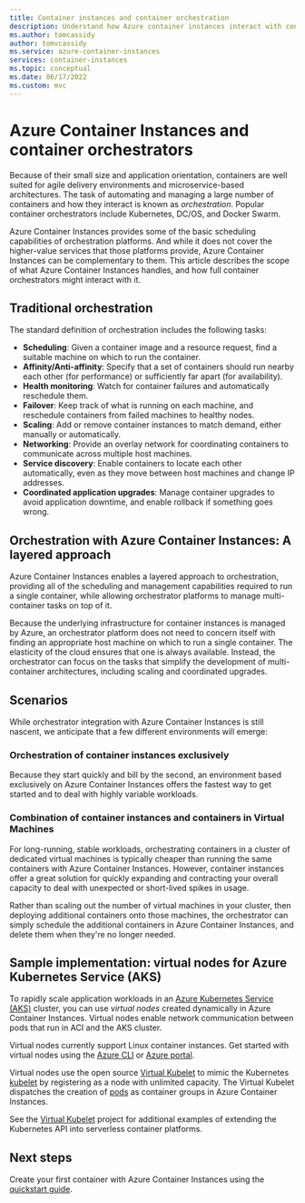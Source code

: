 ```yaml
---
title: Container instances and container orchestration
description: Understand how Azure container instances interact with container orchestrators.
ms.author: tomcassidy
author: tomvcassidy
ms.service: azure-container-instances
services: container-instances
ms.topic: conceptual
ms.date: 06/17/2022
ms.custom: mvc
---
```


# Azure Container Instances and container orchestrators

Because of their small size and application orientation, containers are well suited for agile delivery environments and microservice-based architectures. The task of automating and managing a large number of containers and how they interact is known as *orchestration*. Popular container orchestrators include Kubernetes, DC/OS, and Docker Swarm.

Azure Container Instances provides some of the basic scheduling capabilities of orchestration platforms. And while it does not cover the higher-value services that those platforms provide, Azure Container Instances can be complementary to them. This article describes the scope of what Azure Container Instances handles, and how full container orchestrators might interact with it.

## Traditional orchestration

The standard definition of orchestration includes the following tasks:

- **Scheduling**: Given a container image and a resource request, find a suitable machine on which to run the container.
- **Affinity/Anti-affinity**: Specify that a set of containers should run nearby each other (for performance) or sufficiently far apart (for availability).
- **Health monitoring**: Watch for container failures and automatically reschedule them.
- **Failover**: Keep track of what is running on each machine, and reschedule containers from failed machines to healthy nodes.
- **Scaling**: Add or remove container instances to match demand, either manually or automatically.
- **Networking**: Provide an overlay network for coordinating containers to communicate across multiple host machines.
- **Service discovery**: Enable containers to locate each other automatically, even as they move between host machines and change IP addresses.
- **Coordinated application upgrades**: Manage container upgrades to avoid application downtime, and enable rollback if something goes wrong.

## Orchestration with Azure Container Instances: A layered approach

Azure Container Instances enables a layered approach to orchestration, providing all of the scheduling and management capabilities required to run a single container, while allowing orchestrator platforms to manage multi-container tasks on top of it.

Because the underlying infrastructure for container instances is managed by Azure, an orchestrator platform does not need to concern itself with finding an appropriate host machine on which to run a single container. The elasticity of the cloud ensures that one is always available. Instead, the orchestrator can focus on the tasks that simplify the development of multi-container architectures, including scaling and coordinated upgrades.

## Scenarios

While orchestrator integration with Azure Container Instances is still nascent, we anticipate that a few different environments will emerge:

### Orchestration of container instances exclusively

Because they start quickly and bill by the second, an environment based exclusively on Azure Container Instances offers the fastest way to get started and to deal with highly variable workloads.

### Combination of container instances and containers in Virtual Machines

For long-running, stable workloads, orchestrating containers in a cluster of dedicated virtual machines is typically cheaper than running the same containers with Azure Container Instances. However, container instances offer a great solution for quickly expanding and contracting your overall capacity to deal with unexpected or short-lived spikes in usage.

Rather than scaling out the number of virtual machines in your cluster, then deploying additional containers onto those machines, the orchestrator can simply schedule the additional containers in Azure Container Instances, and delete them when they're no longer needed.

## Sample implementation: virtual nodes for Azure Kubernetes Service (AKS)

To rapidly scale application workloads in an [Azure Kubernetes Service (AKS)](../aks/intro-kubernetes.md) cluster, you can use *virtual nodes* created dynamically in Azure Container Instances. Virtual nodes enable network communication between pods that run in ACI and the AKS cluster. 

Virtual nodes currently support Linux container instances. Get started with virtual nodes using the [Azure CLI](../aks/virtual-nodes-cli.md) or [Azure portal](../aks/virtual-nodes-portal.md).

Virtual nodes use the open source [Virtual Kubelet][aci-connector-k8s] to mimic the Kubernetes [kubelet][kubelet-doc] by registering as a node with unlimited capacity. The Virtual Kubelet dispatches the creation of [pods][pod-doc] as container groups in Azure Container Instances.

See the [Virtual Kubelet](https://github.com/virtual-kubelet/virtual-kubelet) project for additional examples of extending the Kubernetes API into serverless container platforms.

## Next steps

Create your first container with Azure Container Instances using the [quickstart guide](container-instances-quickstart.md).

<!-- IMAGES -->

<!-- LINKS -->
[aci-connector-k8s]: https://github.com/virtual-kubelet/azure-aci
[kubelet-doc]: https://kubernetes.io/docs/reference/command-line-tools-reference/kubelet/
[pod-doc]: https://kubernetes.io/docs/concepts/workloads/pods/pod/
